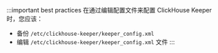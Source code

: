 :::important best practices
在通过编辑配置文件来配置 ClickHouse Keeper 时，您应该：
- 备份 `/etc/clickhouse-keeper/keeper_config.xml`
- 编辑 `/etc/clickhouse-keeper/keeper_config.xml` 文件
:::
